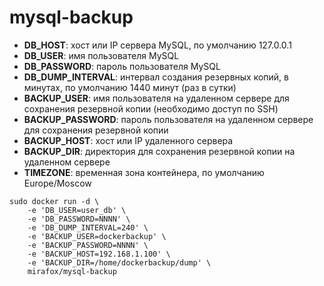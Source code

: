 # mysql-backup



 - **DB_HOST**: хост или IP сервера MySQL, по умолчанию 127.0.0.1
 - **DB_USER**: имя пользователя MySQL
 - **DB_PASSWORD**: пароль пользователя MySQL
 - **DB_DUMP_INTERVAL**: интервал создания резервных копий, в минутах, по умолчанию 1440 минут (раз в сутки)
 - **BACKUP_USER**: имя пользователя на удаленном сервере для сохранения резервной копии (необходимо доступ по SSH)
 - **BACKUP_PASSWORD**: пароль пользователя на удаленном сервере для сохранения резервной копии
 - **BACKUP_HOST**: хост или IP удаленного сервера
 - **BACKUP_DIR**: директория для сохранения резервной копии на удаленном сервере
 - **TIMEZONE**: временная зона контейнера, по умолчанию Europe/Moscow


```
sudo docker run -d \
    -e 'DB_USER=user_db' \
    -e 'DB_PASSWORD=NNNN' \
    -e 'DB_DUMP_INTERVAL=240' \
    -e 'BACKUP_USER=dockerbackup' \
    -e 'BACKUP_PASSWORD=NNNN' \
    -e 'BACKUP_HOST=192.168.1.100' \
    -e 'BACKUP_DIR=/home/dockerbackup/dump' \
    mirafox/mysql-backup

```
